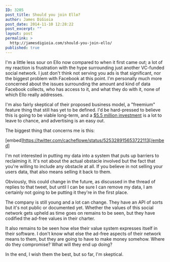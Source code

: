 ```yaml
---
ID: 3205
post_title: Should you join Ello?
author: James DiGioia
post_date: 2014-11-10 12:28:22
post_excerpt: ""
layout: post
permalink: >
  http://jamesdigioia.com/should-you-join-ello/
published: true
---
```

I'm a little less sour on Ello now compared to when it first came out; a lot of my reaction is frustration with the hype surrounding just another VC-funded social network. I just don't think not serving you ads is that significant, nor the biggest problem with Facebook at this point. I'm personally much more concerned about the issues surrounding the amount and kind of data Facebook collects, who has access to it, and what they do with it, none of which Ello really addresses.

I'm also fairly skeptical of their proposed business model, a "freemium" feature thing that still has yet to be defined. I'd be hard-pressed to believe this is going to be viable long-term, and a [$5.5 million investment][1] is a lot to leave to chance, and advertising is an easy out.

The biggest thing that concerns me is this:

[embed]https://twitter.com/cacheflowe/status/525328915653722113[/embed]

I'm not interested in putting my data into a system that puts up barriers to reclaiming it. It's not about the actual obstacle involved but the fact that you're willing to include any obstacle at all. If you believe in not selling your users data, that also means selling it back to them.

Obviously, this could change in the future, as discussed in the thread of replies to that tweet, but until I can be sure I can remove my data, I am certainly not going to be putting it they're in the first place.

The company is still young and a lot can change. They have an API of sorts but it's not public or documented yet. Whether the values of this social network gets upheld as time goes on remains to be seen, but they have codified the ad-free values in their charter.

It also remains to be seen how else their value system expresses itself in their software. I don't know what else the ad-free aspects of their network means to them, but they are going to have to make money somehow. Where do they compromise? What will they end up doing?

In the end, I wish them the best, but so far, I'm skeptical.

 [1]: http://recode.net/2014/10/23/ello-raises-5-5-million-to-grow-its-ad-free-social-network/